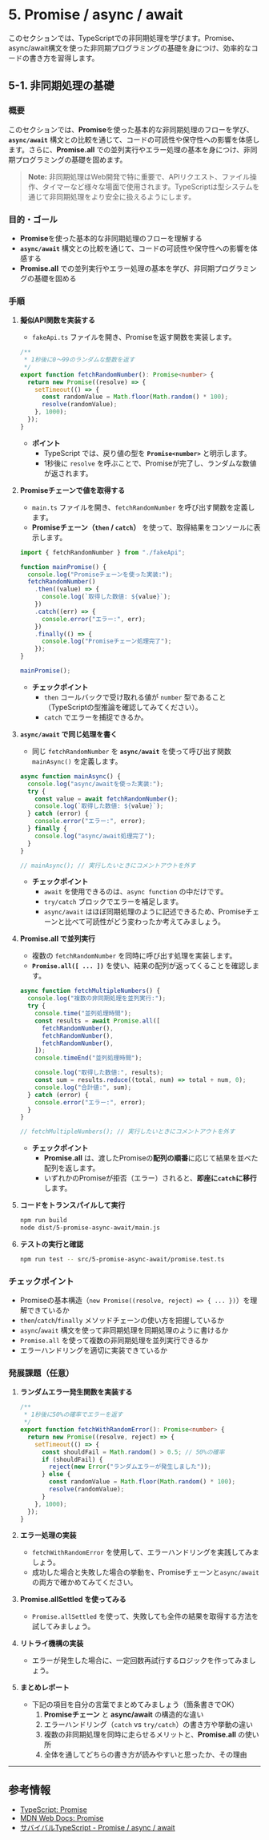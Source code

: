 # 5. Promise / async / await

このセクションでは、TypeScriptでの非同期処理を学びます。Promise、async/await構文を使った非同期プログラミングの基礎を身につけ、効率的なコードの書き方を習得します。

## 5-1. 非同期処理の基礎

### 概要

このセクションでは、**Promise**を使った基本的な非同期処理のフローを学び、**`async/await`** 構文との比較を通じて、コードの可読性や保守性への影響を体感します。さらに、**Promise.all** での並列実行やエラー処理の基本を身につけ、非同期プログラミングの基礎を固めます。

> **Note:** 非同期処理はWeb開発で特に重要で、APIリクエスト、ファイル操作、タイマーなど様々な場面で使用されます。TypeScriptは型システムを通じて非同期処理をより安全に扱えるようにします。

### 目的・ゴール

- **Promise**を使った基本的な非同期処理のフローを理解する
- **`async/await`** 構文との比較を通じて、コードの可読性や保守性への影響を体感する
- **Promise.all** での並列実行やエラー処理の基本を学び、非同期プログラミングの基礎を固める

### 手順

1. **擬似API関数を実装する**
   - `fakeApi.ts` ファイルを開き、Promiseを返す関数を実装します。

   ```ts
   /**
    * 1秒後に0〜99のランダムな整数を返す
    */
   export function fetchRandomNumber(): Promise<number> {
     return new Promise((resolve) => {
       setTimeout(() => {
         const randomValue = Math.floor(Math.random() * 100);
         resolve(randomValue);
       }, 1000);
     });
   }
   ```

   - **ポイント**
     - TypeScript では、戻り値の型を **`Promise<number>`** と明示します。
     - 1秒後に `resolve` を呼ぶことで、Promiseが完了し、ランダムな数値が返されます。

2. **Promiseチェーンで値を取得する**
   - `main.ts` ファイルを開き、`fetchRandomNumber` を呼び出す関数を定義します。
   - **Promiseチェーン（`then` / `catch`）** を使って、取得結果をコンソールに表示します。

   ```ts
   import { fetchRandomNumber } from "./fakeApi";

   function mainPromise() {
     console.log("Promiseチェーンを使った実装:");
     fetchRandomNumber()
       .then((value) => {
         console.log(`取得した数値: ${value}`);
       })
       .catch((err) => {
         console.error("エラー:", err);
       })
       .finally(() => {
         console.log("Promiseチェーン処理完了");
       });
   }

   mainPromise();
   ```

   - **チェックポイント**
     - `then` コールバックで受け取れる値が `number` 型であること（TypeScriptの型推論を確認してみてください）。
     - `catch` でエラーを捕捉できるか。

3. **`async/await` で同じ処理を書く**
   - 同じ `fetchRandomNumber` を **`async/await`** を使って呼び出す関数 `mainAsync()` を定義します。

   ```ts
   async function mainAsync() {
     console.log("async/awaitを使った実装:");
     try {
       const value = await fetchRandomNumber();
       console.log(`取得した数値: ${value}`);
     } catch (error) {
       console.error("エラー:", error);
     } finally {
       console.log("async/await処理完了");
     }
   }

   // mainAsync(); // 実行したいときにコメントアウトを外す
   ```

   - **チェックポイント**
     - `await` を使用できるのは、`async function` の中だけです。
     - `try/catch` ブロックでエラーを補足します。
     - `async/await` はほぼ同期処理のように記述できるため、Promiseチェーンと比べて可読性がどう変わったか考えてみましょう。

4. **Promise.all で並列実行**
   - 複数の `fetchRandomNumber` を同時に呼び出す処理を実装します。
   - **`Promise.all([ ... ])`** を使い、結果の配列が返ってくることを確認します。

   ```ts
   async function fetchMultipleNumbers() {
     console.log("複数の非同期処理を並列実行:");
     try {
       console.time("並列処理時間");
       const results = await Promise.all([
         fetchRandomNumber(),
         fetchRandomNumber(),
         fetchRandomNumber(),
       ]);
       console.timeEnd("並列処理時間");

       console.log("取得した数値:", results);
       const sum = results.reduce((total, num) => total + num, 0);
       console.log("合計値:", sum);
     } catch (error) {
       console.error("エラー:", error);
     }
   }

   // fetchMultipleNumbers(); // 実行したいときにコメントアウトを外す
   ```

   - **チェックポイント**
     - **Promise.all** は、渡したPromiseの**配列の順番**に応じて結果を並べた配列を返します。
     - いずれかのPromiseが拒否（エラー）されると、**即座に`catch`に移行**します。

5. **コードをトランスパイルして実行**
   ```bash
   npm run build
   node dist/5-promise-async-await/main.js
   ```

6. **テストの実行と確認**
   ```bash
   npm run test -- src/5-promise-async-await/promise.test.ts
   ```

### チェックポイント

- Promiseの基本構造（`new Promise((resolve, reject) => { ... })`）を理解できているか
- `then`/`catch`/`finally` メソッドチェーンの使い方を把握しているか
- `async`/`await` 構文を使って非同期処理を同期処理のように書けるか
- `Promise.all` を使って複数の非同期処理を並列実行できるか
- エラーハンドリングを適切に実装できているか

### 発展課題（任意）

1. **ランダムエラー発生関数を実装する**
   ```ts
   /**
    * 1秒後に50%の確率でエラーを返す
    */
   export function fetchWithRandomError(): Promise<number> {
     return new Promise((resolve, reject) => {
       setTimeout(() => {
         const shouldFail = Math.random() > 0.5; // 50%の確率
         if (shouldFail) {
           reject(new Error("ランダムエラーが発生しました"));
         } else {
           const randomValue = Math.floor(Math.random() * 100);
           resolve(randomValue);
         }
       }, 1000);
     });
   }
   ```

2. **エラー処理の実装**
   - `fetchWithRandomError` を使用して、エラーハンドリングを実践してみましょう。
   - 成功した場合と失敗した場合の挙動を、Promiseチェーンと`async/await`の両方で確かめてみてください。

3. **Promise.allSettled を使ってみる**
   - `Promise.allSettled` を使って、失敗しても全件の結果を取得する方法を試してみましょう。

4. **リトライ機構の実装**
   - エラーが発生した場合に、一定回数再試行するロジックを作ってみましょう。

5. **まとめレポート**
   - 下記の項目を自分の言葉でまとめてみましょう（箇条書きでOK）
     1. **Promiseチェーン** と **async/await** の構造的な違い
     2. エラーハンドリング（`catch` vs `try/catch`）の書き方や挙動の違い
     3. 複数の非同期処理を同時に走らせるメリットと、**Promise.all** の使い所
     4. 全体を通してどちらの書き方が読みやすいと思ったか、その理由

---

## 参考情報

- [TypeScript: Promise](https://www.typescriptlang.org/docs/handbook/release-notes/typescript-2-0.html#the-promisetype-type)
- [MDN Web Docs: Promise](https://developer.mozilla.org/ja/docs/Web/JavaScript/Reference/Global_Objects/Promise)
- [サバイバルTypeScript - Promise / async / await](https://typescriptbook.jp/reference/promise-async-await)
